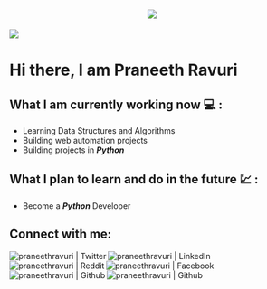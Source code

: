 <h1 align="center">
  <img src="https://github-readme-streak-stats.herokuapp.com?user=praneethravuri&theme=dark)](https://git.io/streak-stats">
  <br />
</h1>

![](https://komarev.com/ghpvc/?username=praneethravuri)


# Hi there, I am Praneeth Ravuri

## What I am currently working now :computer: :
* Learning Data Structures and Algorithms
* Building web automation projects
* Building projects in ***Python***

## What I plan to learn and do in the future :chart: :
* Become a ***Python*** Developer



## Connect with me:

[<img align="left" alt="praneethravuri | Twitter"  src="https://img.icons8.com/color/48/000000/twitter--v2.png" />][twitter]
[<img align="left" alt="praneethravuri | LinkedIn" src="https://img.icons8.com/fluent/48/000000/linkedin.png" />][linkedin]
[<img align="left" alt="praneethravuri | Reddit"   src="https://img.icons8.com/officel/48/fa314a/reddit.png" />][reddit]
[<img align="left" alt="praneethravuri | Facebook" src="https://img.icons8.com/fluent/48/fa314a/facebook-new.png" />][facebook]
[<img align="left" alt="praneethravuri | Github"   src="https://img.icons8.com/fluent/48/fa314a/github.png" />][github]
[<img align="left" alt="praneethravuri | Github"   src="https://img.icons8.com/fluent/48/fa314a/instagram-new.png" />][instagram]


[reddit]: https://www.reddit.com/user/BhelPuri69
[twitter]: https://twitter.com/ravuri_praneeth
[instagram]: https://www.instagram.com/praneeth.ravuri/
[facebook]: https://www.facebook.com/ravuri.praneeth
[github]: https://github.com/praneethravuri
[linkedin]: https://www.linkedin.com/in/ravuri-praneeth-176678204/
